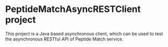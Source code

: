 #  PeptideMatchAsyncRESTClient project

This project is a Java based asynchronous client, which can be used to test the asynchronous RESTful API of Peptide Match service.
